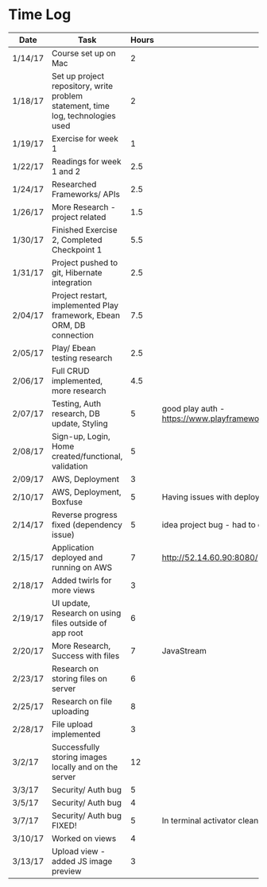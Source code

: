 # Time Log

| Date | Task | Hours | Notes|
|------|------|-------|------|
| 1/14/17| Course set up on Mac| 2 | |
| 1/18/17| Set up project repository, write problem statement, time log, technologies used| 2 | |
| 1/19/17| Exercise for week 1  | 1  |   |
| 1/22/17| Readings for week 1 and 2| 2.5 | |
| 1/24/17| Researched Frameworks/ APIs| 2.5 | |
| 1/26/17| More Research - project related| 1.5 | |
| 1/30/17| Finished Exercise 2, Completed Checkpoint 1| 5.5 | |
| 1/31/17| Project pushed to git, Hibernate integration| 2.5 | |
| 2/04/17| Project restart, implemented Play framework, Ebean ORM, DB connection| 7.5 | |
| 2/05/17| Play/ Ebean testing research| 2.5 | |
| 2/06/17| Full CRUD implemented, more research| 4.5 | |
| 2/07/17| Testing, Auth research, DB update, Styling | 5 | good play auth - https://www.playframework.com/documentation/2.1.x/JavaGuide4 |
| 2/08/17| Sign-up, Login, Home created/functional, validation| 5 | |
| 2/09/17| AWS, Deployment | 3 | |
| 2/10/17| AWS, Deployment, Boxfuse | 5 | Having issues with deploying Play app |
| 2/14/17| Reverse progress fixed (dependency issue) | 5 | idea project bug - had to delete .idea directory, reload project |
| 2/15/17| Application deployed and running on AWS | 7 | http://52.14.60.90:8080/ |
| 2/18/17| Added twirls for more views | 3 |  |
| 2/19/17| UI update, Research on using files outside of app root | 6 |  |
| 2/20/17| More Research, Success with files | 7 | JavaStream |
| 2/23/17| Research on storing files on server | 6 |  |
| 2/25/17| Research on file uploading | 8 |  |
| 2/28/17| File upload implemented | 3 |  |
| 3/2/17| Successfully storing images locally and on the server | 12 |  |
| 3/3/17| Security/ Auth bug | 5 |  |
| 3/5/17| Security/ Auth bug | 4 |  |
| 3/7/17| Security/ Auth bug FIXED! | 5 | In terminal activator clean compile |
| 3/10/17| Worked on views | 4 |  |
| 3/13/17| Upload view - added JS image preview | 3 |  |
